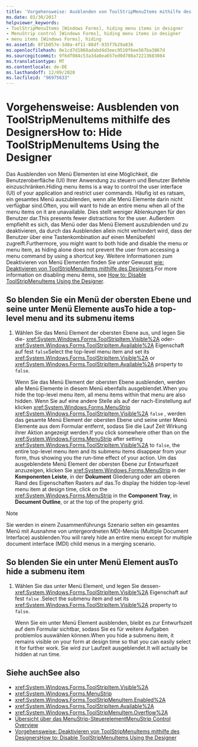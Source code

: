 ```yaml
---
title: 'Vorgehensweise: Ausblenden von ToolStripMenuItems mithilfe des Designers'
ms.date: 03/30/2017
helpviewer_keywords:
- ToolStripMenuItems [Windows Forms], hiding menu items in designer
- MenuStrip control [Windows Forms], hiding menu items in designer
- menu items [Windows Forms], hiding
ms.assetid: 8f1b057e-3d8a-4f11-88df-935f7b29a836
ms.openlocfilehash: 0e1cd7d1868adabd4d3eec9510f6ee567ba3867d
ms.sourcegitcommit: 9f6df084c53a3da0ea657ed0d708a72213683084
ms.translationtype: MT
ms.contentlocale: de-DE
ms.lasthandoff: 12/09/2020
ms.locfileid: "96975633"
---
```

# <a name="how-to-hide-toolstripmenuitems-using-the-designer"></a><span data-ttu-id="804a9-102">Vorgehensweise: Ausblenden von ToolStripMenuItems mithilfe des Designers</span><span class="sxs-lookup"><span data-stu-id="804a9-102">How to: Hide ToolStripMenuItems Using the Designer</span></span>
<span data-ttu-id="804a9-103">Das Ausblenden von Menü Elementen ist eine Möglichkeit, die Benutzeroberfläche (UI) Ihrer Anwendung zu steuern und Benutzer Befehle einzuschränken.</span><span class="sxs-lookup"><span data-stu-id="804a9-103">Hiding menu items is a way to control the user interface (UI) of your application and restrict user commands.</span></span> <span data-ttu-id="804a9-104">Häufig ist es ratsam, ein gesamtes Menü auszublenden, wenn alle Menü Elemente darin nicht verfügbar sind.</span><span class="sxs-lookup"><span data-stu-id="804a9-104">Often, you will want to hide an entire menu when all of the menu items on it are unavailable.</span></span> <span data-ttu-id="804a9-105">Dies stellt weniger Ablenkungen für den Benutzer dar.</span><span class="sxs-lookup"><span data-stu-id="804a9-105">This presents fewer distractions for the user.</span></span> <span data-ttu-id="804a9-106">Außerdem empfiehlt es sich, das Menü oder das Menü Element auszublenden und zu deaktivieren, da durch das Ausblenden allein nicht verhindert wird, dass der Benutzer über eine Tastenkombination auf einen Menübefehl zugreift.</span><span class="sxs-lookup"><span data-stu-id="804a9-106">Furthermore, you might want to both hide and disable the menu or menu item, as hiding alone does not prevent the user from accessing a menu command by using a shortcut key.</span></span> <span data-ttu-id="804a9-107">Weitere Informationen zum Deaktivieren von Menü Elementen finden Sie unter Gewusst [wie: Deaktivieren von ToolStripMenuItems mithilfe des Designers](how-to-disable-toolstripmenuitems-using-the-designer.md).</span><span class="sxs-lookup"><span data-stu-id="804a9-107">For more information on disabling menu items, see [How to: Disable ToolStripMenuItems Using the Designer](how-to-disable-toolstripmenuitems-using-the-designer.md).</span></span>

## <a name="to-hide-a-top-level-menu-and-its-submenu-items"></a><span data-ttu-id="804a9-108">So blenden Sie ein Menü der obersten Ebene und seine unter Menü Elemente aus</span><span class="sxs-lookup"><span data-stu-id="804a9-108">To hide a top-level menu and its submenu items</span></span>

1. <span data-ttu-id="804a9-109">Wählen Sie das Menü Element der obersten Ebene aus, und legen Sie die- <xref:System.Windows.Forms.ToolStripItem.Visible%2A> oder- <xref:System.Windows.Forms.ToolStripItem.Available%2A> Eigenschaft auf fest `false`</span><span class="sxs-lookup"><span data-stu-id="804a9-109">Select the top-level menu item and set its <xref:System.Windows.Forms.ToolStripItem.Visible%2A> or <xref:System.Windows.Forms.ToolStripItem.Available%2A> property to `false`.</span></span>

     <span data-ttu-id="804a9-110">Wenn Sie das Menü Element der obersten Ebene ausblenden, werden alle Menü Elemente in diesem Menü ebenfalls ausgeblendet.</span><span class="sxs-lookup"><span data-stu-id="804a9-110">When you hide the top-level menu item, all menu items within that menu are also hidden.</span></span> <span data-ttu-id="804a9-111">Wenn Sie auf eine andere Stelle als auf der nach-Einstellung auf klicken <xref:System.Windows.Forms.MenuStrip> <xref:System.Windows.Forms.ToolStripItem.Visible%2A> `false` , werden das gesamte Menü Element der obersten Ebene und seine unter Menü Elemente aus dem Formular entfernt, sodass Sie die Lauf Zeit Wirkung ihrer Aktion angezeigt werden.</span><span class="sxs-lookup"><span data-stu-id="804a9-111">If you click somewhere other than on the <xref:System.Windows.Forms.MenuStrip> after setting <xref:System.Windows.Forms.ToolStripItem.Visible%2A> to `false`, the entire top-level menu item and its submenu items disappear from your form, thus showing you the run-time effect of your action.</span></span> <span data-ttu-id="804a9-112">Um das ausgeblendete Menü Element der obersten Ebene zur Entwurfszeit anzuzeigen, klicken Sie <xref:System.Windows.Forms.MenuStrip> in der **Komponenten Leiste**, in der **Dokument** Gliederung oder am oberen Rand des Eigenschaften Rasters auf das.</span><span class="sxs-lookup"><span data-stu-id="804a9-112">To display the hidden top-level menu item at design time, click on the <xref:System.Windows.Forms.MenuStrip> in the **Component Tray**, in **Document Outline**, or at the top of the property grid.</span></span>

> [!NOTE]
> <span data-ttu-id="804a9-113">Sie werden in einem Zusammenführungs Szenario selten ein gesamtes Menü mit Ausnahme von untergeordneten MDI-Menüs (Multiple Document Interface) ausblenden.</span><span class="sxs-lookup"><span data-stu-id="804a9-113">You will rarely hide an entire menu except for multiple document interface (MDI) child menus in a merging scenario.</span></span>

## <a name="to-hide-a-submenu-item"></a><span data-ttu-id="804a9-114">So blenden Sie ein unter Menü Element aus</span><span class="sxs-lookup"><span data-stu-id="804a9-114">To hide a submenu item</span></span>

1. <span data-ttu-id="804a9-115">Wählen Sie das unter Menü Element, und legen Sie dessen- <xref:System.Windows.Forms.ToolStripItem.Visible%2A> Eigenschaft auf fest `false` .</span><span class="sxs-lookup"><span data-stu-id="804a9-115">Select the submenu item and set its <xref:System.Windows.Forms.ToolStripItem.Visible%2A> property to `false`.</span></span>

     <span data-ttu-id="804a9-116">Wenn Sie ein unter Menü Element ausblenden, bleibt es zur Entwurfszeit auf dem Formular sichtbar, sodass Sie es für weitere Aufgaben problemlos auswählen können.</span><span class="sxs-lookup"><span data-stu-id="804a9-116">When you hide a submenu item, it remains visible on your form at design time so that you can easily select it for further work.</span></span> <span data-ttu-id="804a9-117">Sie wird zur Laufzeit ausgeblendet.</span><span class="sxs-lookup"><span data-stu-id="804a9-117">It will actually be hidden at run time.</span></span>

## <a name="see-also"></a><span data-ttu-id="804a9-118">Siehe auch</span><span class="sxs-lookup"><span data-stu-id="804a9-118">See also</span></span>

- <xref:System.Windows.Forms.ToolStripItem.Visible%2A>
- <xref:System.Windows.Forms.MenuStrip>
- <xref:System.Windows.Forms.ToolStripMenuItem.Enabled%2A>
- <xref:System.Windows.Forms.ToolStripItem.Available%2A>
- <xref:System.Windows.Forms.ToolStripMenuItem.Overflow%2A>
- [<span data-ttu-id="804a9-119">Übersicht über das MenuStrip-Steuerelement</span><span class="sxs-lookup"><span data-stu-id="804a9-119">MenuStrip Control Overview</span></span>](menustrip-control-overview-windows-forms.md)
- [<span data-ttu-id="804a9-120">Vorgehensweise: Deaktivieren von ToolStripMenuItems mithilfe des Designers</span><span class="sxs-lookup"><span data-stu-id="804a9-120">How to: Disable ToolStripMenuItems Using the Designer</span></span>](how-to-disable-toolstripmenuitems-using-the-designer.md)
